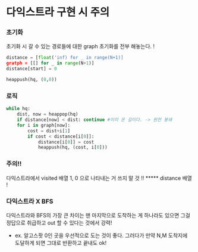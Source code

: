 # 다익스트라 구현 시 주의
### 초기화
초기화 시 갈 수 있는 경로들에 대한 graph 초기화를 전부 해놓는다. !   
```python
distance = [float('inf) for _ in range(N+1)]
gratph = [[] for _ in range(N+1)]
distance[start] = 0

heappush(hq, (0,0))
```

### 로직
```python
while hq:
    dist, now = heappop(hq)
    if distance[now] < dist: continue #이미 온 길이다. -> 원천 봉쇄
    for i in graph[now]:
        cost = dist+i[1]
        if cost < distance[i[0]]: 
            distance[i[0]] = cost
            heappush(hq, (cost, i[0]))
```

### 주의!!
다익스트라에서 visited 배열 1, 0 으로 나타내는 거 쓰지 말 것 !!
***** distance 배열 !

### 다익스트라 X BFS
다익스트라와 BFS의 가장 큰 차이는
맨 마지막으로 도착하는 게 하나라도 있으면 그걸 정답으로 취급하고 out 할 수 있다는 것에서 강력!
- ex. 알고스팟
0인 곳을 우선적으로 도는 것이 좋다. 그러다가 만약 N,M 도착지에 도달하게 되면 그대로 반환하고 끝내도 ok!
